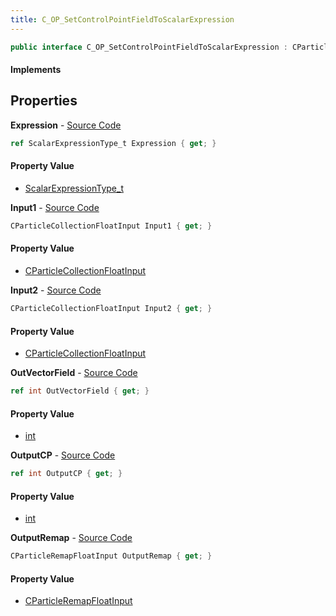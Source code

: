 ```yaml
---
title: C_OP_SetControlPointFieldToScalarExpression
---
```


```csharp
public interface C_OP_SetControlPointFieldToScalarExpression : CParticleFunctionPreEmission, CParticleFunctionOperator, CParticleFunction, ISchemaClass<CParticleFunction>, ISchemaClass<CParticleFunctionOperator>, ISchemaClass<CParticleFunctionPreEmission>, ISchemaClass<C_OP_SetControlPointFieldToScalarExpression>, ISchemaField, ISchemaClass, INativeHandle
```

#### Implements

## Properties

**Expression** - [Source Code](https://github.com/swiftly-solution/swiftlys2/blob/main/managed/src/SwiftlyS2.Generated/Schemas/Interfaces/C_OP_SetControlPointFieldToScalarExpression.cs#L16)

```csharp
ref ScalarExpressionType_t Expression { get; }
```

#### Property Value

- [ScalarExpressionType_t](/docs/api/shared/schemadefinitions/scalarexpressiontype_t)

**Input1** - [Source Code](https://github.com/swiftly-solution/swiftlys2/blob/main/managed/src/SwiftlyS2.Generated/Schemas/Interfaces/C_OP_SetControlPointFieldToScalarExpression.cs#L18)

```csharp
CParticleCollectionFloatInput Input1 { get; }
```

#### Property Value

- [CParticleCollectionFloatInput](/docs/api/shared/schemadefinitions/cparticlecollectionfloatinput)

**Input2** - [Source Code](https://github.com/swiftly-solution/swiftlys2/blob/main/managed/src/SwiftlyS2.Generated/Schemas/Interfaces/C_OP_SetControlPointFieldToScalarExpression.cs#L20)

```csharp
CParticleCollectionFloatInput Input2 { get; }
```

#### Property Value

- [CParticleCollectionFloatInput](/docs/api/shared/schemadefinitions/cparticlecollectionfloatinput)

**OutVectorField** - [Source Code](https://github.com/swiftly-solution/swiftlys2/blob/main/managed/src/SwiftlyS2.Generated/Schemas/Interfaces/C_OP_SetControlPointFieldToScalarExpression.cs#L26)

```csharp
ref int OutVectorField { get; }
```

#### Property Value

- [int](https://learn.microsoft.com/dotnet/api/system.int32)

**OutputCP** - [Source Code](https://github.com/swiftly-solution/swiftlys2/blob/main/managed/src/SwiftlyS2.Generated/Schemas/Interfaces/C_OP_SetControlPointFieldToScalarExpression.cs#L24)

```csharp
ref int OutputCP { get; }
```

#### Property Value

- [int](https://learn.microsoft.com/dotnet/api/system.int32)

**OutputRemap** - [Source Code](https://github.com/swiftly-solution/swiftlys2/blob/main/managed/src/SwiftlyS2.Generated/Schemas/Interfaces/C_OP_SetControlPointFieldToScalarExpression.cs#L22)

```csharp
CParticleRemapFloatInput OutputRemap { get; }
```

#### Property Value

- [CParticleRemapFloatInput](/docs/api/shared/schemadefinitions/cparticleremapfloatinput)

